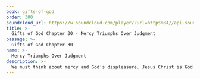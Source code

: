 ```yaml
---
book: gifts-of-god
order: 300
soundcloud_url: https://w.soundcloud.com/player/?url=https%3A//api.soundcloud.com/tracks/
title: >-
  Gifts of God Chapter 30 - Mercy Triumphs Over Judgment
passage: >-
  Gifts of God Chapter 30
name: >-
  Mercy Triumphs Over Judgment
description: >-
  We must think about mercy and God's displeasure. Jesus Christ is God's provision for the forgiveness of our sins. God wants to extend mercy to other though Christian believers.
---
```


